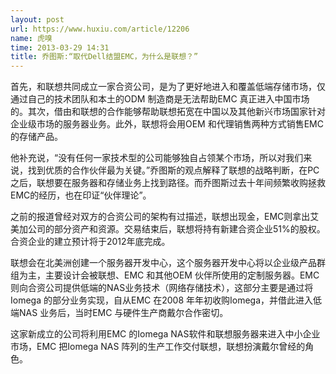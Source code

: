 ```yaml
---
layout: post
url: https://www.huxiu.com/article/12206
name: 虎嗅
time: 2013-03-29 14:31
title: 乔图斯:“取代Dell结盟EMC，为什么是联想？”
---
```

首先，和联想共同成立一家合资公司，是为了更好地进入和覆盖低端存储市场，仅通过自己的技术团队和本土的ODM 制造商是无法帮助EMC 真正进入中国市场的。其次，借由和联想的合作能够帮助联想拓宽在中国以及其他新兴市场国家针对企业级市场的服务器业务。此外，联想将会用OEM 和代理销售两种方式销售EMC 的存储产品。

他补充说，“没有任何一家技术型的公司能够独自占领某个市场，所以对我们来说，找到优质的合作伙伴最为关键。”乔图斯的观点解释了联想的战略判断，在PC之后，联想要在服务器和存储业务上找到路径。而乔图斯过去十年间频繁收购拯救EMC的经历，也在印证“伙伴理论”。

之前的报道曾经对双方的合资公司的架构有过描述，联想出现金，EMC则拿出艾美加公司的部分资产和资源。交易结束后，联想将持有新建合资企业51%的股权。合资企业的建立预计将于2012年底完成。

联想会在北美洲创建一个服务器开发中心，这个服务器开发中心将以企业级产品群组为主，主要设计会被联想、EMC 和其他OEM 伙伴所使用的定制服务器。EMC 则向合资公司提供低端的NAS业务技术（网络存储技术），这部分主要是通过将Iomega 的部分业务实现，自从EMC 在2008 年年初收购Iomega，并借此进入低端NAS 业务后，当时EMC 与硬件生产商戴尔合作密切。

这家新成立的公司将利用EMC 的Iomega NAS软件和联想服务器来进入中小企业市场，EMC 把Iomega NAS 阵列的生产工作交付联想，联想扮演戴尔曾经的角色。

